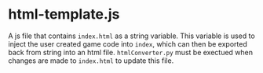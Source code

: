 # html-template.js

A js file that contains `index.html` as a string variable. This variable is used to inject the user created game code
into `index`, which can then be exported back from string into an html file. `htmlConverter.py` must be exectued when
changes are made to `index.html` to update this file.
